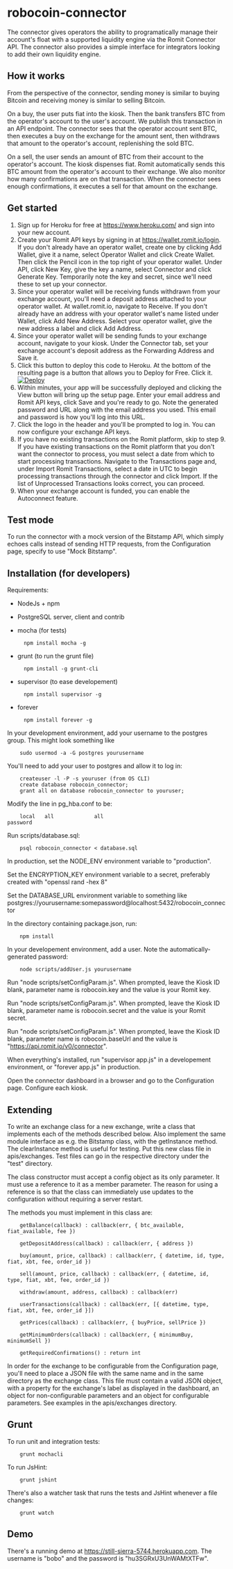 # robocoin-connector

The connector gives operators the ability to programatically manage their account's float with a supported liquidity engine via the Romit Connector API.  The connector also provides a simple interface for integrators looking to add their own liquidity engine.

## How it works

From the perspective of the connector, sending money is similar to buying Bitcoin and receiving money is similar to 
selling Bitcoin. 

On a buy, the user puts fiat into the kiosk. Then the bank transfers BTC from the operator's account to the user's
account. We publish this transaction in an API endpoint. The connector sees that the operator account sent BTC, then
executes a buy on the exchange for the amount sent, then withdraws that amount to the operator's account, replenishing
the sold BTC.

On a sell, the user sends an amount of BTC from their account to the operator's account. The kiosk dispenses fiat.
Romit automatically sends this BTC amount from the operator's account to their exchange. We also monitor how many
confirmations are on that transaction. When the connector sees enough confirmations,
it executes a sell for that amount on the exchange.

## Get started

1. Sign up for Heroku for free at https://www.heroku.com/ and sign into your new account.
2. Create your Romit API keys by signing in at https://wallet.romit.io/login. If you don't already have an operator 
wallet, create one by clicking Add Wallet, give it a name, select Operator Wallet and click Create Wallet. Then click 
the Pencil icon in the top right of your operator wallet. Under API, click New Key, give the key a name, select 
Connector and click Generate Key. Temporarily note the key and secret, since we'll need these to set up your connector. 
3. Since your operator wallet will be receiving funds withdrawn from your exchange account, you'll need a deposit 
address attached to your operator wallet. At wallet.romit.io, navigate to Receive. If you don't already have an address 
with your operator wallet's name listed under Wallet, click Add New Address. Select your operator wallet, give the new 
address a label and click Add Address. 
4. Since your operator wallet will be sending funds to your exchange account, navigate to your kiosk. Under the 
Connector tab, set your exchange account's deposit address as the Forwarding Address and Save it. 
5. Click this button to deploy this code to Heroku. At the bottom of the resulting page is a button that allows you to 
Deploy for Free. Click it. [![Deploy](https://www.herokucdn.com/deploy/button.png)](https://heroku.com/deploy)
6. Within minutes, your app will be successfully deployed and clicking the View button will bring up the setup page. 
Enter your email address and Romit API keys, click Save and you're ready to go. Note the generated password and URL 
along with the email address you used. This email and password is how you'll log into this URL.
7. Click the logo in the header and you'll be prompted to log in. You can now configure your exchange API keys.
8. If you have no existing transactions on the Romit platform, skip to step 9. If you have existing transactions on the 
Romit platform that you don't want the connector to process, you must select a date from which to start processing 
transactions. Navigate to the Transactions page and, under Import Romit Transactions, select a date in UTC to begin 
processing transactions through the connector and click Import. If the list of Unprocessed Transactions looks correct, 
you can proceed.
9. When your exchange account is funded, you can enable the Autoconnect feature. 

## Test mode

To run the connector with a mock version of the Bitstamp API, which simply echoes calls instead of sending HTTP
requests, from the Configuration page, specify to use "Mock Bitstamp".

## Installation (for developers)

Requirements:

* NodeJs + npm
* PostgreSQL server, client and contrib
* mocha (for tests)

        npm install mocha -g

* grunt (to run the grunt file)

        npm install -g grunt-cli

* supervisor (to ease developement)

        npm install supervisor -g

* forever

        npm install forever -g

In your development environment, add your username to the postgres group. This might look something like

        sudo usermod -a -G postgres yourusername

You'll need to add your user to postgres and allow it to log in:

        createuser -l -P -s youruser (from OS CLI)
        create database robocoin_connector;
        grant all on database robocoin_connector to youruser;

Modify the line in pg_hba.conf to be:

        local   all             all                                     password

Run scripts/database.sql:

        psql robocoin_connector < database.sql

In production, set the NODE_ENV environment variable to "production".

Set the ENCRYPTION_KEY environment variable to a secret, preferably created with "openssl rand -hex 8"

Set the DATABASE_URL environment variable to something like postgres://yourusername:somepassword@localhost:5432/robocoin_connector

In the directory containing package.json, run:

        npm install

In your developement environment, add a user. Note the automatically-generated password:

        node scripts/addUser.js yourusername

Run "node scripts/setConfigParam.js". When prompted, leave the Kiosk ID blank, parameter name is robocoin.key and the value is your Romit key.

Run "node scripts/setConfigParam.js". When prompted, leave the Kiosk ID blank, parameter name is robocoin.secret and the value is your Romit secret.

Run "node scripts/setConfigParam.js". When prompted, leave the Kiosk ID blank, parameter name is robocoin.baseUrl and the value is "https://api.romit.io/v0/connector".

When everything's installed, run "supervisor app.js" in a developement environment, or "forever app.js" in production.

Open the connector dashboard in a browser and go to the Configuration page. Configure each kiosk.

## Extending

To write an exchange class for a new exchange, write a class that implements each of the methods described below. Also
implement the same module interface as e.g. the Bitstamp class, with the getInstance method. The clearInstance method
is useful for testing. Put this new class file in apis/exchanges. Test files can go in the respective directory under
the "test" directory.

The class constructor must accept a config object as its only parameter. It must use a reference to it as a member
parameter. The reason for using a reference is so that the class can immediately use updates to the configuration
without requiring a server restart.

The methods you must implement in this class are:

        getBalance(callback) : callback(err, { btc_available, fiat_available, fee })

        getDepositAddress(callback) : callback(err, { address })

        buy(amount, price, callback) : callback(err, { datetime, id, type, fiat, xbt, fee, order_id })

        sell(amount, price, callback) : callback(err, { datetime, id, type, fiat, xbt, fee, order_id })

        withdraw(amount, address, callback) : callback(err)

        userTransactions(callback) : callback(err, [{ datetime, type, fiat, xbt, fee, order_id }])

        getPrices(callback) : callback(err, { buyPrice, sellPrice })

        getMinimumOrders(callback) : callback(err, { minimumBuy, minimumSell })
        
        getRequiredConfirmations() : return int

In order for the exchange to be configurable from the Configuration page, you'll need to place a JSON file with the
same name and in the same directory as the exchange class. This file must contain a valid JSON object, with a property
for the exchange's label as displayed in the dashboard, an object for non-configurable parameters and an object for
configurable parameters. See examples in the apis/exchanges directory.

## Grunt

To run unit and integration tests:

        grunt mochacli

To run JsHint:

        grunt jshint

There's also a watcher task that runs the tests and JsHint whenever a file changes:

        grunt watch

## Demo

There's a running demo at <https://still-sierra-5744.herokuapp.com>. The username is "bobo" and the password is
"hu3SGRxU3UnWAMtXTFw".


